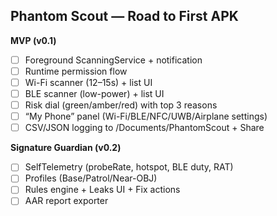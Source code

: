 ## Phantom Scout — Road to First APK

**MVP (v0.1)**
- [ ] Foreground ScanningService + notification
- [ ] Runtime permission flow
- [ ] Wi-Fi scanner (12–15s) + list UI
- [ ] BLE scanner (low-power) + list UI
- [ ] Risk dial (green/amber/red) with top 3 reasons
- [ ] “My Phone” panel (Wi-Fi/BLE/NFC/UWB/Airplane settings)
- [ ] CSV/JSON logging to /Documents/PhantomScout + Share

**Signature Guardian (v0.2)**
- [ ] SelfTelemetry (probeRate, hotspot, BLE duty, RAT)
- [ ] Profiles (Base/Patrol/Near-OBJ)
- [ ] Rules engine + Leaks UI + Fix actions
- [ ] AAR report exporter
